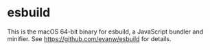 # esbuild

This is the macOS 64-bit binary for esbuild, a JavaScript bundler and minifier. See https://github.com/evanw/esbuild for
details.
